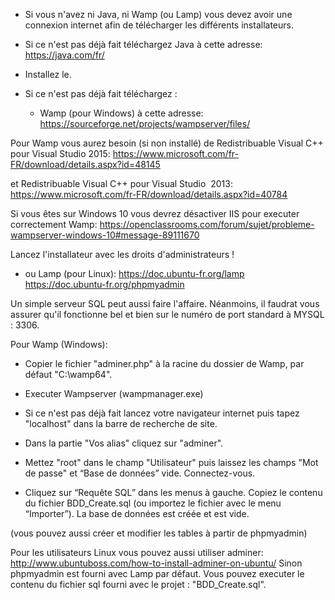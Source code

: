
- Si vous n'avez ni Java, ni Wamp (ou Lamp) vous devez avoir une connexion internet afin de télécharger les différents installateurs.

- Si ce n'est pas déjà fait téléchargez Java à cette adresse:
https://java.com/fr/

- Installez le.

- Si ce n'est pas déjà fait téléchargez :

  - Wamp (pour Windows) à cette adresse:
https://sourceforge.net/projects/wampserver/files/

Pour Wamp vous aurez besoin (si non installé) de Redistribuable Visual C++ pour Visual Studio 2015:
https://www.microsoft.com/fr-FR/download/details.aspx?id=48145 

et Redistribuable Visual C++ pour Visual Studio  2013:
https://www.microsoft.com/fr-FR/download/details.aspx?id=40784 

Si vous êtes sur Windows 10 vous devrez désactiver IIS pour executer correctement Wamp:
https://openclassrooms.com/forum/sujet/probleme-wampserver-windows-10#message-89111670

Lancez l'installateur avec les droits d'administrateurs !

  - ou Lamp (pour Linux):
https://doc.ubuntu-fr.org/lamp
https://doc.ubuntu-fr.org/phpmyadmin

Un simple serveur SQL peut aussi faire l'affaire. 
Néanmoins, il faudrat vous assurer qu'il fonctionne bel et bien sur le numéro de port standard à MYSQL : 3306. 

Pour Wamp (Windows):

- Copier le fichier "adminer.php" à la racine du dossier de Wamp, par défaut "C:\wamp64".

- Executer Wampserver (wampmanager.exe)

- Si ce n'est pas déjà fait lancez votre navigateur internet puis tapez "localhost" dans la barre de recherche de site.

- Dans la partie "Vos alias" cliquez sur "adminer".

- Mettez "root" dans le champ "Utilisateur" puis laissez les champs "Mot de passe" et “Base de données” vide. Connectez-vous.

- Cliquez sur “Requête SQL” dans les menus à gauche. Copiez le contenu du fichier BDD_Create.sql (ou importez le fichier avec le menu “Importer”). La base de données est créée et est vide.

(vous pouvez aussi créer et modifier les tables à partir de phpmyadmin)


Pour les utilisateurs Linux vous pouvez aussi utiliser adminer:
http://www.ubuntuboss.com/how-to-install-adminer-on-ubuntu/
Sinon phpmyadmin est fourni avec Lamp par défaut. 
Vous pouvez executer le contenu du fichier sql fourni avec le projet : "BDD_Create.sql".
